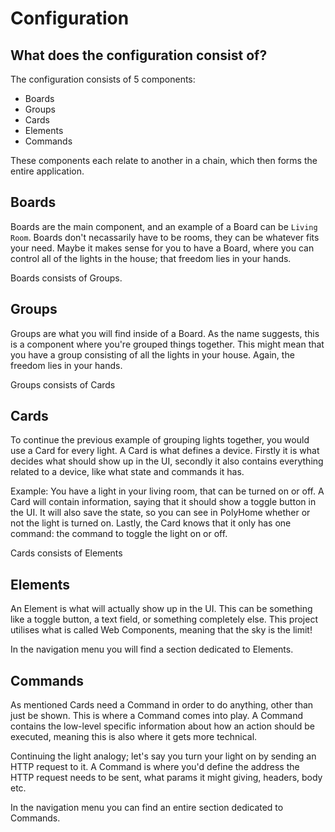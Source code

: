 # Configuration

## What does the configuration consist of?

The configuration consists of 5 components:

- Boards
- Groups
- Cards
- Elements
- Commands

These components each relate to another in a chain, which then forms the entire application.

## Boards

Boards are the main component, and an example of a Board can be `Living Room`. Boards don't necassarily have to be rooms, they can be whatever fits your need. Maybe it makes sense for you to have a Board, where you can control all of the lights in the house; that freedom lies in your hands.

Boards consists of Groups.

## Groups

Groups are what you will find inside of a Board. As the name suggests, this is a component where you're grouped things together. This might mean that you have a group consisting of all the lights in your house. Again, the freedom lies in your hands.

Groups consists of Cards

## Cards

To continue the previous example of grouping lights together, you would use a Card for every light. A Card is what defines a device. Firstly it is what decides what should show up in the UI, secondly it also contains everything related to a device, like what state and commands it has.

Example: You have a light in your living room, that can be turned on or off. A Card will contain information, saying that it should show a toggle button in the UI. It will also save the state, so you can see in PolyHome whether or not the light is turned on. Lastly, the Card knows that it only has one command: the command to toggle the light on or off.

Cards consists of Elements

## Elements

An Element is what will actually show up in the UI. This can be something like a toggle button, a text field, or something completely else. This project utilises what is called Web Components, meaning that the sky is the limit!

In the navigation menu you will find a section dedicated to Elements.

## Commands

As mentioned Cards need a Command in order to do anything, other than just be shown. This is where a Command comes into play. A Command contains the low-level specific information about how an action should be executed, meaning this is also where it gets more technical.

Continuing the light analogy; let's say you turn your light on by sending an HTTP request to it. A Command is where you'd define the address the HTTP request needs to be sent, what params it might giving, headers, body etc.

In the navigation menu you can find an entire section dedicated to Commands.
